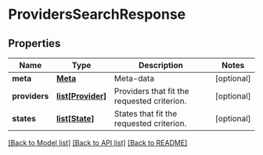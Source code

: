 # ProvidersSearchResponse

## Properties
Name | Type | Description | Notes
------------ | ------------- | ------------- | -------------
**meta** | [**Meta**](Meta.md) | Meta-data | [optional] 
**providers** | [**list[Provider]**](Provider.md) | Providers that fit the requested criterion. | [optional] 
**states** | [**list[State]**](State.md) | States that fit the requested criterion. | [optional] 

[[Back to Model list]](../README.md#documentation-for-models) [[Back to API list]](../README.md#documentation-for-api-endpoints) [[Back to README]](../README.md)


